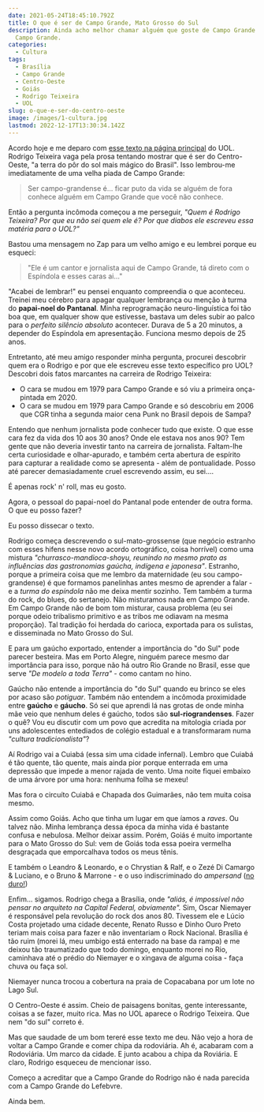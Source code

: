 ```yaml
---
date: 2021-05-24T18:45:10.792Z
title: O que é ser de Campo Grande, Mato Grosso do Sul
description: Ainda acho melhor chamar alguém que goste de Campo Grande para escrever sobre
  Campo Grande.
categories:
  - Cultura
tags:
  - Brasília
  - Campo Grande
  - Centro-Oeste
  - Goiás
  - Rodrigo Teixeira
  - UOL
slug: o-que-e-ser-do-centro-oeste
image: /images/1-cultura.jpg
lastmod: 2022-12-17T13:30:34.142Z
---
```

Acordo hoje e me deparo com [esse texto na página principal](https://www.uol.com.br/nossa/curadores-e-criadores/2021/05/24/o-que-e-ser-do-centro-oeste-a-terra-do-por-do-sol-mais-magico-do-brasil.htm) do UOL. Rodrigo Teixeira vaga pela prosa tentando mostrar que é ser do Centro-Oeste, "a terra do pôr do sol mais mágico do Brasil". Isso lembrou-me imediatamente de uma velha piada de Campo Grande:

> Ser campo-grandense é... ficar puto da vida se alguém de fora conhece alguém em Campo Grande que você não conhece.

Então a pergunta incômoda começou a me perseguir, *"Quem é Rodrigo Teixeira? Por que eu não sei quem ele é? Por que diabos ele escreveu essa matéria para o UOL?"*

Bastou uma mensagem no Zap para um velho amigo e eu lembrei porque eu esqueci: 

> "Ele é um cantor e jornalista aqui de Campo Grande, tá direto com o Espíndola e esses caras ai..."

"Acabei de lembrar!" eu pensei enquanto compreendia o que aconteceu. Treinei meu cérebro para apagar qualquer lembrança ou menção à turma do **papai-noel do Pantanal**. Minha reprogramação neuro-linguística foi tão boa que, em qualquer show que estivesse, bastava um deles subir ao palco para o *perfeito silêncio absoluto* acontecer. Durava de 5 a 20 minutos, a depender do Espíndola em apresentação. Funciona mesmo depois de 25 anos.

Entretanto, até meu amigo responder minha pergunta, procurei descobrir quem era o Rodrigo e por que ele escreveu esse texto específico pro UOL? Descobri dois fatos marcantes na carreira de Rodrigo Teixeira:

- O cara se mudou em 1979 para Campo Grande e só viu a primeira onça-pintada em 2020.
- O cara se mudou em 1979 para Campo Grande e só descobriu em 2006 que CGR tinha a segunda maior cena Punk no Brasil depois de Sampa?

Entendo que nenhum jornalista pode conhecer tudo que existe. O que esse cara fez da vida dos 10 aos 30 anos? Onde ele estava nos anos 90? Tem gente que não deveria investir tanto na carreira de jornalista. Faltam-lhe certa curiosidade e olhar-apurado, e também certa abertura de espírito para capturar a realidade como se apresenta - além de pontualidade. Posso até parecer demasiadamente cruel escrevendo assim, eu sei....

É apenas rock' n' roll, mas eu gosto. 

Agora, o pessoal do papai-noel do Pantanal pode entender de outra forma. O que eu posso fazer?

Eu posso dissecar o texto.

Rodrigo começa descrevendo o sul-mato-grossense (que negócio estranho com esses hifens nesse novo acordo ortográfico, coisa horrível) como uma mistura *"churrasco-mandioca-shoyu, reunindo no mesmo prato as influências das gastronomias gaúcha,  indígena e japonesa"*. Estranho, porque a primeira coisa que me lembro da maternidade (eu sou campo-grandense) é que formamos panelinhas antes mesmo de aprender a falar - e a *turma do espíndola* não me deixa mentir sozinho. Tem também a turma do rock, do blues, do sertanejo. Não misturamos nada em Campo Grande. Em Campo Grande não de bom tom misturar, causa problema (eu sei porque odeio tribalismo primitivo e as tribos me odiavam na mesma proporção). Tal tradição foi herdada do carioca, exportada para os sulistas, e disseminada no Mato Grosso do Sul. 

E para um gaúcho exportado, entender a importância do "do Sul" pode parecer besteira. Mas em Porto Alegre, ninguém parece mesmo dar importância para isso, porque não há outro Rio Grande no Brasil, esse que serve  *"De modelo a toda Terra"* - como cantam no hino.

Gaúcho não entende a importância do "do Sul" quando eu brinco se eles por acaso são *potiguar*. Também não entendem a incômoda proximidade entre **gaúcho** e **gáucho**. Só sei que aprendi lá nas grotas de onde minha mãe veio que nenhum deles é gaúcho, todos são **sul-riograndenses**. Fazer o quê? Vou eu discutir com um povo que acredita na mitologia criada por uns adolescentes entediados de colégio estadual e a transformaram numa *"cultura tradicionalista"*?

Aí Rodrigo vai a Cuiabá (essa sim uma cidade infernal). Lembro que Cuiabá é tão quente, tão quente, mais ainda pior porque enterrada em uma depressão que impede a menor rajada de vento. Uma noite fiquei embaixo de uma árvore por uma hora: nenhuma folha se mexeu!

Mas fora o circuíto Cuiabá e Chapada dos Guimarães, não tem muita coisa mesmo. 

Assim como Goiás. Acho que tinha um lugar em que íamos a *raves*. Ou talvez não. Minha lembrança dessa época da minha vida é bastante confusa e nebulosa. Melhor deixar assim. Porém, Goiás é muito importante para o Mato Grosso do Sul: vem de Goiás toda essa poeira vermelha desgraçada que emporcalhava todos os meus tênis.

E também o Leandro & Leonardo, e o Chrystian & Ralf, e o Zezé Di Camargo & Luciano, e o Bruno & Marrone - e o uso indiscriminado do *ampersand* ([no duro!](https://pt.wikipedia.org/wiki/%26))

Enfim... sigamos. Rodrigo chega a Brasília, onde *"aliás, é impossível não pensar no arquiteto na Capital Federal, obviamente".* Sim, Oscar Niemayer é responsável pela revolução do rock dos anos 80. Tivessem ele e Lúcio Costa projetado uma cidade decente, Renato Russo e Dinho Ouro Preto teriam mais coisa para fazer e não inventariam o Rock Nacional. Brasília é tão ruim (morei lá, meu umbigo está enterrado na base da rampa) e me deixou tão traumatizado que todo domingo, enquanto morei no Rio, caminhava até o prédio do Niemayer e o xingava de alguma coisa - faça chuva ou faça sol. 

Niemayer nunca trocou a cobertura na praia de Copacabana por um lote no Lago Sul.

O Centro-Oeste é assim. Cheio de paisagens bonitas, gente interessante, coisas a se fazer, muito rica. Mas no UOL aparece o Rodrigo Teixeira. Que nem "do sul" correto é.

Mas que saudade de um bom tereré esse texto me deu. Não vejo a hora de voltar a Campo Grande e comer chipa da rodoviária. Ah é, acabaram com a Rodoviária. Um marco da cidade. E junto acabou a chipa da Roviária. E claro, Rodrigo esqueceu de mencionar isso. 

Começo a acreditar que a Campo Grande do Rodrigo não é nada parecida com a Campo Grande do Lefebvre.

Ainda bem.

